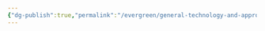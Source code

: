 ```yaml
---
{"dg-publish":true,"permalink":"/evergreen/general-technology-and-approaches/explosive-fracturing/"}
---
```


